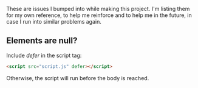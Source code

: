 These are issues I bumped into while making this project. I'm listing them for my own reference, to help me reinforce and to help me in the future, in case I run into similar problems again.

## Elements are null?
Include *defer* in the script tag:

```html
<script src="script.js" defer></script>
```

Otherwise, the script will run before the body is reached.